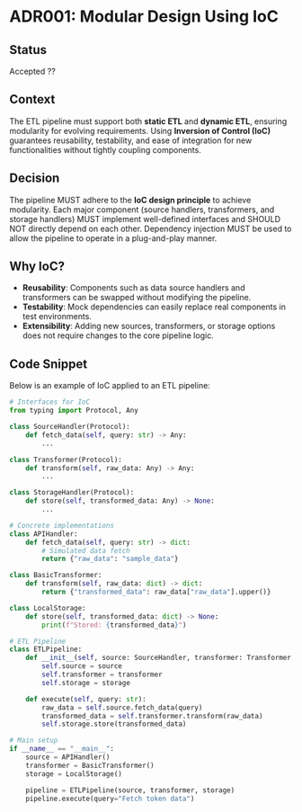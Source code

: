 # ADR001: Modular Design Using IoC

## Status  
Accepted ?? 

## Context  
The ETL pipeline must support both **static ETL** and **dynamic ETL**, ensuring modularity for evolving requirements. Using **Inversion of Control (IoC)** guarantees reusability, testability, and ease of integration for new functionalities without tightly coupling components.

## Decision  
The pipeline MUST adhere to the **IoC design principle** to achieve modularity. Each major component (source handlers, transformers, and storage handlers) MUST implement well-defined interfaces and SHOULD NOT directly depend on each other. Dependency injection MUST be used to allow the pipeline to operate in a plug-and-play manner.

## Why IoC?  
- **Reusability**: Components such as data source handlers and transformers can be swapped without modifying the pipeline.  
- **Testability**: Mock dependencies can easily replace real components in test environments.  
- **Extensibility**: Adding new sources, transformers, or storage options does not require changes to the core pipeline logic.  

## Code Snippet  
Below is an example of IoC applied to an ETL pipeline:

```python
# Interfaces for IoC
from typing import Protocol, Any

class SourceHandler(Protocol):
    def fetch_data(self, query: str) -> Any:
        ...

class Transformer(Protocol):
    def transform(self, raw_data: Any) -> Any:
        ...

class StorageHandler(Protocol):
    def store(self, transformed_data: Any) -> None:
        ...

# Concrete implementations
class APIHandler:
    def fetch_data(self, query: str) -> dict:
        # Simulated data fetch
        return {"raw_data": "sample_data"}

class BasicTransformer:
    def transform(self, raw_data: dict) -> dict:
        return {"transformed_data": raw_data["raw_data"].upper()}

class LocalStorage:
    def store(self, transformed_data: dict) -> None:
        print(f"Stored: {transformed_data}")

# ETL Pipeline
class ETLPipeline:
    def __init__(self, source: SourceHandler, transformer: Transformer, storage: StorageHandler):
        self.source = source
        self.transformer = transformer
        self.storage = storage

    def execute(self, query: str):
        raw_data = self.source.fetch_data(query)
        transformed_data = self.transformer.transform(raw_data)
        self.storage.store(transformed_data)

# Main setup
if __name__ == "__main__":
    source = APIHandler()
    transformer = BasicTransformer()
    storage = LocalStorage()

    pipeline = ETLPipeline(source, transformer, storage)
    pipeline.execute(query="Fetch token data")
